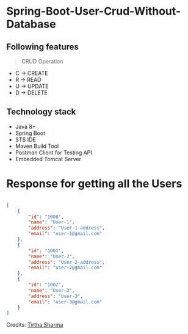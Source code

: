 <h1> Spring-Boot-User-Crud-Without-Database </h1>

## Following features

> CRUD Operation
- C -> CREATE
- R -> READ
- U -> UPDATE
- D -> DELETE

## Technology stack
- Java 8+
- Spring Boot
- STS IDE
- Maven Build Tool
- Postman Client for Testing API
- Embedded Tomcat Server

<h1> Response for getting all the Users </h1>

```json

[
    {
        "id": "1000",
        "name": "User-1",
        "address": "User-1-address",
        "email": "user-1@gmail.com"
    },
    {
        "id": "1001",
        "name": "User-2",
        "address": "User-2-address",
        "email": "user-2@gmail.com"
    },
    {
        "id": "1002",
        "name": "User-3",
        "address": "User-3",
        "email": "user-3@gmail.com"
    }
]

```

Credits: [Tirtha Sharma](https://github.com/genze121 "Tirtha Sharma")
